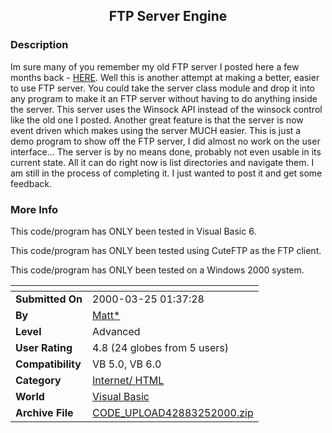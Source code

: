 ﻿<div align="center">

## FTP Server Engine


</div>

### Description

Im sure many of you remember my old FTP server I posted here a few months back - <A HREF="http://www.planet-source-code.com/vb/scripts/ShowCode.asp?lngWId=1&txtCodeId=4930">HERE</A>. Well this is another attempt at making a better, easier to use FTP server. You could take the server class module and drop it into any program to make it an FTP server without having to do anything inside the server. This server uses the Winsock API instead of the winsock control like the old one I posted. Another great feature is that the server is now event driven which makes using the server MUCH easier. This is just a demo program to show off the FTP server, I did almost no work on the user interface... The server is by no means done, probably not even usable in its current state. All it can do right now is list directories and navigate them. I am still in the process of completing it. I just wanted to post it and get some feedback.
 
### More Info
 
This code/program has ONLY been tested in Visual Basic 6.

This code/program has ONLY been tested using CuteFTP as the FTP client.

This code/program has ONLY been tested on a Windows 2000 system.


<span>             |<span>
---                |---
**Submitted On**   |2000-03-25 01:37:28
**By**             |[Matt\*](https://github.com/Planet-Source-Code/PSCIndex/blob/master/ByAuthor/matt.md)
**Level**          |Advanced
**User Rating**    |4.8 (24 globes from 5 users)
**Compatibility**  |VB 5\.0, VB 6\.0
**Category**       |[Internet/ HTML](https://github.com/Planet-Source-Code/PSCIndex/blob/master/ByCategory/internet-html__1-34.md)
**World**          |[Visual Basic](https://github.com/Planet-Source-Code/PSCIndex/blob/master/ByWorld/visual-basic.md)
**Archive File**   |[CODE\_UPLOAD42883252000\.zip](https://github.com/Planet-Source-Code/matt-ftp-server-engine__1-6792/archive/master.zip)








